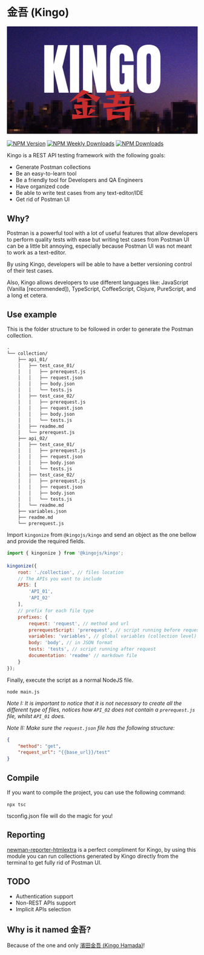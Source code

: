 # 金吾 (Kingo)

![](./media/banner.png)

[![NPM Version](https://img.shields.io/npm/v/@kingojs/kingo)](https://www.npmjs.com/package/@kingojs/kingo)
[![NPM Weekly Downloads](https://img.shields.io/npm/dw/@kingojs/kingo)](https://www.npmjs.com/package/@kingojs/kingo)
[![NPM Downloads](https://img.shields.io/npm/dt/@kingojs/kingo)](https://www.npmjs.com/package/@kingojs/kingo)

Kingo is a REST API testing framework with the following goals:

- Generate Postman collections
- Be an easy-to-learn tool
- Be a friendly tool for Developers and QA Engineers
- Have organized code
- Be able to write test cases from any text-editor/IDE
- Get rid of Postman UI

## Why?

Postman is a powerful tool with a lot of useful features that allow developers to perform quality tests with ease but writing test cases from Postman UI can be a little bit annoying, especially because Postman UI was not meant to work as a text-editor.

By using Kingo, developers will be able to have a better versioning control of their test cases.

Also, Kingo allows developers to use different languages like: JavaScript (Vanilla [recommended]), TypeScript, CoffeeScript, Clojure, PureScript, and a long et cetera.

## Use example

This is the folder structure to be followed in order to generate the Postman collection.

```
.
└── collection/
    ├── api_01/
    │   ├── test_case_01/
    │   │   ├── prerequest.js
    │   │   ├── request.json
    │   │   ├── body.json
    │   │   └── tests.js
    │   ├── test_case_02/
    │   │   ├── prerequest.js
    │   │   ├── request.json
    │   │   ├── body.json
    │   │   └── tests.js
    │   ├── readme.md
    │   └── prerequest.js
    ├── api_02/
    │   ├── test_case_01/
    │   │   ├── prerequest.js
    │   │   ├── request.json
    │   │   ├── body.json
    │   │   └── tests.js
    │   ├── test_case_02/
    │   │   ├── prerequest.js
    │   │   ├── request.json
    │   │   ├── body.json
    │   │   └── tests.js
    │   └── readme.md
    ├── variables.json
    ├── readme.md
    └── prerequest.js
```

Import `kingonize` from `@kingojs/kingo` and send an object as the one bellow and provide the required fields.

```js
import { kingonize } from '@kingojs/kingo';

kingonize({
    root: './collection', // files location
    // The APIs you want to include
    APIS: [
        'API_01',
        'API_02'
    ],
    // prefix for each file type
    prefixes: {
        request: 'request', // method and url
        prerequestScript: 'prerequest', // script running before request
        variables: 'variables', // global variables (collection level)
        body: 'body', // in JSON format
        tests: 'tests', // script running after request
        documentation: 'readme' // markdown file
    }
});
```

Finally, execute the script as a normal NodeJS file.

```
node main.js
```

*Note I: It is important to notice that it is not necessary to create all the different type of files, notices how `API_02` does not contain a `prerequest.js` file, whilst `API_01` does.*

*Note II: Make sure the `request.json` file has the following structure:*

```json
{
    "method": "get",
    "request_url": "{{base_url}}/test"
}
```

## Compile

If you want to compile the project, you can use the following command:

`npx tsc`

tsconfig.json file will do the magic for you!

## Reporting

[newman-reporter-htmlextra](https://github.com/DannyDainton/newman-reporter-htmlextra) is a perfect compliment for Kingo, by using this module you can run collections generated by Kingo directly from the terminal to get fully rid of Postman UI.

## TODO

- Authentication support
- Non-REST APIs support
- Implicit APIs selection

## Why is it named 金吾?

Because of the one and only [濱田金吾 (Kingo Hamada)](https://ja.wikipedia.org/wiki/%E6%BF%B1%E7%94%B0%E9%87%91%E5%90%BE)!
